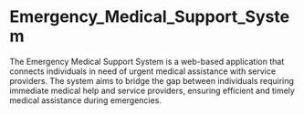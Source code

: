# Emergency_Medical_Support_System
The Emergency Medical Support System is a web-based application that connects individuals in need of urgent medical assistance with service providers. The system aims to bridge the gap between individuals requiring immediate medical help and service providers, ensuring efficient and timely medical assistance during emergencies.
